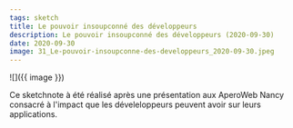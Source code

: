 ```yaml
---
tags: sketch
title: Le pouvoir insoupconné des développeurs
description: Le pouvoir insoupconné des développeurs (2020-09-30)
date: 2020-09-30
image: 31_Le-pouvoir-insoupconne-des-developpeurs_2020-09-30.jpeg
---
```


![]({{ image }}) 

<p>
    Ce sketchnote à été réalisé après une présentation aux AperoWeb Nancy consacré à l'impact que les déveleloppeurs peuvent avoir sur leurs applications.
</p>

